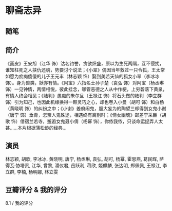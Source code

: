 # 聊斋志异

## 随笔

## 简介

《画皮》王安旭（江华 饰）沽名钓誉，贪欲炽盛，原以为生死两隔，互不侵扰，谁知枉死之人挟仇还魂，势要讨个说法；《小翠》偶因当年救过一只令狐，王太常如愿为痴痴傻傻的儿子王元丰（林志颖 饰）娶到美若天仙的狐女小翠（李冰冰 饰）。身为兽类，妖亦有情。《阿宝》六指名士孙子楚（袁弘 饰）对阿宝（杨丞琳 饰）一见钟情，两情相悦，彼此挂念，哪管恶德之人从中作梗，上穷碧落下黄泉，有情人终会相见；《陆判》愚痴的朱尔旦（王禄江 饰）将石头做的陆判（李立群 饰）引为知己，也因此机缘换得一颗灵巧之心，却也卷入小曼（胡可 饰）和白杨（黄晓明 饰）的纠纷之中；《小谢》姜府闹鬼，胆大妄为的陶望三却得到女鬼小谢（唐宁 饰）垂青，怎奈人鬼殊途，相遇终有离别时；《倩女幽魂》邮差宁采臣（胡歌 饰）借宿兰若寺，邂逅女鬼聂小倩（杨幂 饰），你侬我侬，只谈命运捉弄人太甚……本片根据蒲松龄的经典...

## 演员

林志颖, 胡歌, 李冰冰, 黄晓明, 唐宁, 杨丞琳, 袁弘, 胡可, 杨幂, 霍思燕, 葛民辉, 萨得瓦·协塔贡, 江华, 曾黎, 潘仪君, 岳跃利, 蒋欣, 姬麒麟, 张达明, 郑佩佩, 王禄江, 李立群, 李楠, 杨明娜, 林立雯

## 豆瓣评分 & 我的评分

8.1 / 我的评分
